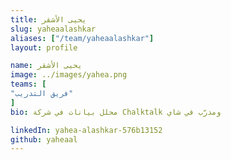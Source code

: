 ```yaml
---
title: يحيى الأشقر
slug: yaheaalashkar
aliases: ["/team/yaheaalashkar"]
layout: profile

name: يحيى الأشقر
image: ../images/yahea.png
teams: [
"فريق التدريب"
]
bio: محلل بيانات في شركة Chalktalk ومدرّب في شاي

linkedIn: yahea-alashkar-576b13152
github: yaheaal
---
```


